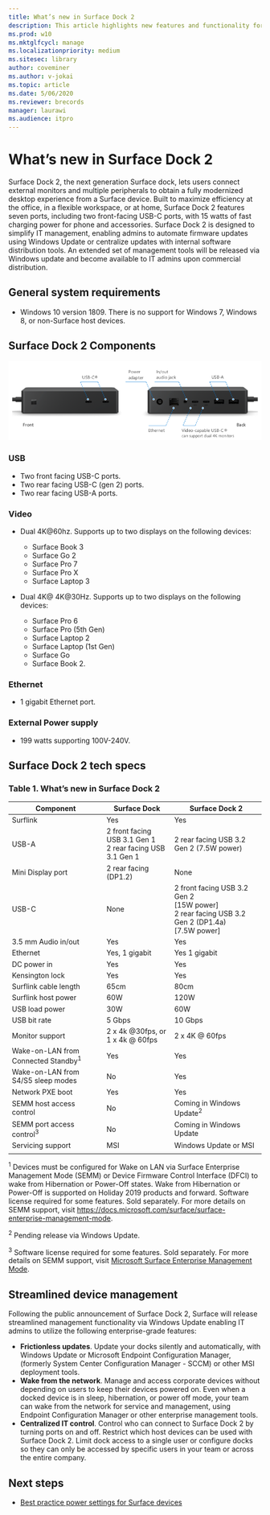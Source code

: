 ```yaml
---
title: What’s new in Surface Dock 2
description: This article highlights new features and functionality for the next generation Surface Dock.
ms.prod: w10
ms.mktglfcycl: manage
ms.localizationpriority: medium
ms.sitesec: library
author: coveminer
ms.author: v-jokai
ms.topic: article
ms.date: 5/06/2020
ms.reviewer: brecords
manager: laurawi
ms.audience: itpro
---
```

# What’s new in Surface Dock 2

Surface Dock 2, the next generation Surface dock, lets users connect external monitors and multiple peripherals to obtain a fully modernized desktop experience from a Surface device. Built to maximize efficiency at the office, in a flexible workspace, or at home, Surface Dock 2 features seven ports, including two front-facing USB-C ports, with 15 watts of fast charging power for phone and accessories. Surface Dock 2 is designed to simplify IT management, enabling admins to automate firmware updates using Windows Update or centralize updates with internal software distribution tools. An extended set of management tools will be released via Windows update and become available to IT admins upon commercial distribution. 

## General system requirements

- Windows 10 version 1809. There is no support for Windows 7, Windows 8, or non-Surface host devices. 

## Surface Dock 2 Components

![Surface Dock 2 Components](./images/surface-dock2.png)
 
### USB

- Two front facing USB-C ports.
- Two rear facing USB-C (gen 2) ports.
- Two rear facing USB-A ports. 

### Video
 	
- Dual 4K@60hz. Supports up to two displays on the following devices:

   - Surface Book 3
   - Surface Go 2
   - Surface Pro 7
   - Surface Pro X
   - Surface Laptop 3

- Dual 4K@ 4K@30Hz. Supports up to two displays on the following devices:

   - Surface Pro 6
   - Surface Pro (5th Gen)
   - Surface Laptop 2
   - Surface Laptop (1st Gen)
   - Surface Go
   - Surface Book 2.

### Ethernet
	
- 1 gigabit Ethernet port. 

### External Power supply

- 199 watts supporting 100V-240V.


## Surface Dock 2 tech specs 

### Table 1. What’s new in Surface Dock 2

|Component|Surface Dock|Surface Dock 2|
|---|---|---|
|Surflink|Yes|Yes|
|USB-A|2 front facing USB 3.1 Gen 1<br>2 rear facing USB 3.1 Gen 1|2 rear facing USB 3.2 Gen 2 (7.5W power)|
|Mini Display port|2 rear facing (DP1.2)|None|
|USB-C|None|2 front facing USB 3.2 Gen 2<br>[15W power]<br>2 rear facing USB 3.2 Gen 2 (DP1.4a)<br>[7.5W power]|
|3.5 mm Audio in/out|Yes|Yes|
|Ethernet|Yes, 1 gigabit|Yes 1 gigabit|
|DC power in|Yes|Yes|
|Kensington lock|Yes|Yes|
|Surflink cable length|65cm|80cm|
|Surflink host power|60W|120W|
|USB load power|30W|60W|
|USB bit rate|5 Gbps|10 Gbps|
|Monitor support|2 x 4k @30fps, or<br>1 x 4k @ 60fps|2 x 4K @ 60fps|
|Wake-on-LAN from Connected Standby<sup>1</sup>|Yes|Yes|
|Wake-on-LAN from S4/S5 sleep modes|No|Yes|
|Network PXE boot|Yes|Yes|
|SEMM host access control|No|Coming in Windows Update<sup>2</sup>|
|SEMM port access control<sup>3</sup>|No|Coming in Windows Update|
|Servicing support|MSI|Windows Update or MSI|
||||

<sup>1</sup> Devices must be configured for Wake on LAN via Surface Enterprise Management Mode (SEMM) or Device Firmware Control Interface (DFCI) to wake from Hibernation or Power-Off states. Wake from Hibernation or Power-Off is supported on Holiday 2019 products and forward. Software license required for some features. Sold separately. For more details on SEMM support, visit https://docs.microsoft.com/surface/surface-enterprise-management-mode.

<sup>2</sup> Pending release via Windows Update.

<sup>3</sup> Software license required for some features. Sold separately. For more details on SEMM support, visit [Microsoft Surface Enterprise Management Mode](https://docs.microsoft.com/surface/surface-enterprise-management-mode).


## Streamlined device management

Following the public announcement of Surface Dock 2, Surface will release streamlined management functionality via Windows Update enabling IT admins to utilize the following enterprise-grade features:

- **Frictionless updates**. Update your docks silently and automatically, with Windows Update or Microsoft Endpoint Configuration Manager, (formerly System Center Configuration Manager - SCCM) or other MSI deployment tools. 
- **Wake from the network**. Manage and access corporate devices without depending on users to keep their devices powered on. Even when a docked device is in sleep, hibernation, or power off mode, your team can wake from the network for service and management, using Endpoint Configuration Manager or other enterprise management tools.
- **Centralized IT control**. Control who can connect to Surface Dock 2 by turning ports on and off. Restrict which host devices can be used with Surface Dock 2. Limit dock access to a single user or configure docks so they can only be accessed by specific users in your team or across the entire company.

## Next steps

- [Best practice power settings for Surface devices](maintain-optimal-power-settings-on-Surface-devices.md)